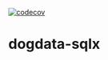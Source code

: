 [![codecov](https://codecov.io/gh/flashnetxyz/dogdata-rs/graph/badge.svg?token=Q5Kt8eIuDK&component=dogdata-sqlx)](https://codecov.io/gh/flashnetxyz/dogdata-rs)

# dogdata-sqlx
